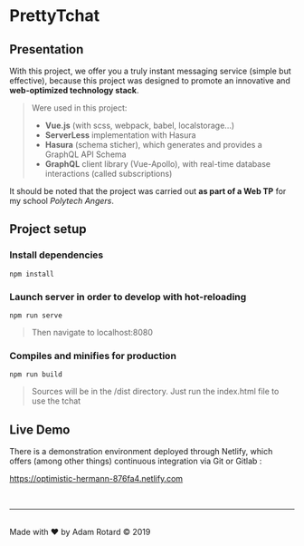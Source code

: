 # PrettyTchat

## Presentation
With this project, we offer you a truly instant messaging service (simple but effective), because this project was designed to promote an innovative and **web-optimized technology stack**.

> Were used in this project:
> - **Vue.js** (with scss, webpack, babel, localstorage...)
> - **ServerLess** implementation with Hasura
> - **Hasura** (schema sticher), which generates and provides a GraphQL API Schema
> - **GraphQL** client library (Vue-Apollo), with real-time database interactions (called subscriptions)

It should be noted that the project was carried out **as part of a Web TP** for my school *Polytech Angers*.



## Project setup

### Install dependencies
```
npm install
```

### Launch server in order to develop with hot-reloading
```
npm run serve
```
> Then navigate to localhost:8080

### Compiles and minifies for production
```
npm run build
```
> Sources will be in the /dist directory. Just run the index.html file to use the tchat

## Live Demo

There is a demonstration environment deployed through Netlify, which offers (among other things) continuous integration via Git or Gitlab :

https://optimistic-hermann-876fa4.netlify.com

<br />

----
<br />
Made with ❤️ by Adam Rotard ©️ 2019